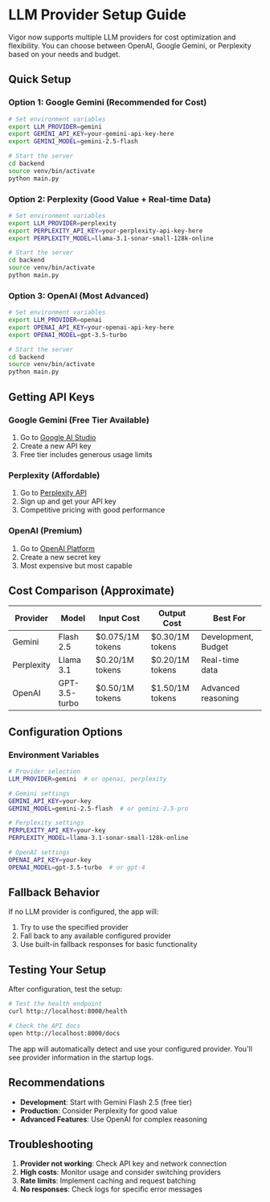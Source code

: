 # LLM Provider Setup Guide

Vigor now supports multiple LLM providers for cost optimization and flexibility. You can choose between OpenAI, Google Gemini, or Perplexity based on your needs and budget.

## Quick Setup

### Option 1: Google Gemini (Recommended for Cost)
```bash
# Set environment variables
export LLM_PROVIDER=gemini
export GEMINI_API_KEY=your-gemini-api-key-here
export GEMINI_MODEL=gemini-2.5-flash

# Start the server
cd backend
source venv/bin/activate
python main.py
```

### Option 2: Perplexity (Good Value + Real-time Data)
```bash
# Set environment variables
export LLM_PROVIDER=perplexity
export PERPLEXITY_API_KEY=your-perplexity-api-key-here
export PERPLEXITY_MODEL=llama-3.1-sonar-small-128k-online

# Start the server
cd backend
source venv/bin/activate
python main.py
```

### Option 3: OpenAI (Most Advanced)
```bash
# Set environment variables
export LLM_PROVIDER=openai
export OPENAI_API_KEY=your-openai-api-key-here
export OPENAI_MODEL=gpt-3.5-turbo

# Start the server
cd backend
source venv/bin/activate
python main.py
```

## Getting API Keys

### Google Gemini (Free Tier Available)
1. Go to [Google AI Studio](https://makersuite.google.com/app/apikey)
2. Create a new API key
3. Free tier includes generous usage limits

### Perplexity (Affordable)
1. Go to [Perplexity API](https://docs.perplexity.ai/)
2. Sign up and get your API key
3. Competitive pricing with good performance

### OpenAI (Premium)
1. Go to [OpenAI Platform](https://platform.openai.com/api-keys)
2. Create a new secret key
3. Most expensive but most capable

## Cost Comparison (Approximate)

| Provider | Model | Input Cost | Output Cost | Best For |
|----------|-------|------------|-------------|----------|
| Gemini | Flash 2.5 | $0.075/1M tokens | $0.30/1M tokens | Development, Budget |
| Perplexity | Llama 3.1 | $0.20/1M tokens | $0.20/1M tokens | Real-time data |
| OpenAI | GPT-3.5-turbo | $0.50/1M tokens | $1.50/1M tokens | Advanced reasoning |

## Configuration Options

### Environment Variables
```bash
# Provider selection
LLM_PROVIDER=gemini  # or openai, perplexity

# Gemini settings
GEMINI_API_KEY=your-key
GEMINI_MODEL=gemini-2.5-flash  # or gemini-2.5-pro

# Perplexity settings
PERPLEXITY_API_KEY=your-key
PERPLEXITY_MODEL=llama-3.1-sonar-small-128k-online

# OpenAI settings
OPENAI_API_KEY=your-key
OPENAI_MODEL=gpt-3.5-turbo  # or gpt-4
```

## Fallback Behavior

If no LLM provider is configured, the app will:
1. Try to use the specified provider
2. Fall back to any available configured provider
3. Use built-in fallback responses for basic functionality

## Testing Your Setup

After configuration, test the setup:

```bash
# Test the health endpoint
curl http://localhost:8000/health

# Check the API docs
open http://localhost:8000/docs
```

The app will automatically detect and use your configured provider. You'll see provider information in the startup logs.

## Recommendations

- **Development**: Start with Gemini Flash 2.5 (free tier)
- **Production**: Consider Perplexity for good value
- **Advanced Features**: Use OpenAI for complex reasoning

## Troubleshooting

1. **Provider not working**: Check API key and network connection
2. **High costs**: Monitor usage and consider switching providers
3. **Rate limits**: Implement caching and request batching
4. **No responses**: Check logs for specific error messages
